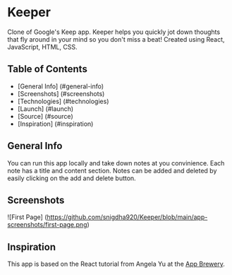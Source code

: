 # Keeper
Clone of Google's Keep app.
Keeper helps you quickly jot down thoughts that fly around in your mind so you don't miss a beat!
Created using React, JavaScript, HTML, CSS. 

## Table of Contents
- [General Info] (#general-info)
- [Screenshots] (#screenshots)
- [Technologies] (#technologies)
- [Launch] (#launch)
- [Source] (#source)
- [Inspiration] (#inspiration)

## General Info
You can run this app locally and take down notes at you convinience.
Each note has a title and content section. Notes can be added and deleted by easily clicking on the add and delete button.

## Screenshots
![First Page] (https://github.com/snigdha920/Keeper/blob/main/app-screenshots/first-page.png)

## Inspiration
This app is based on the React tutorial from Angela Yu at the [App Brewery](#https://www.appbrewery.co/).










